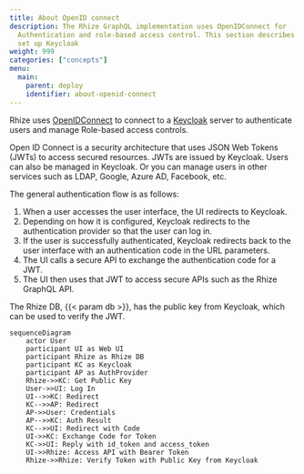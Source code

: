 ```yaml
---
title: About OpenID connect
description: The Rhize GraphQL implementation uses OpenIDConnect for
  Authentication and role-based access control. This section describes how to
  set up Keycloak
weight: 999
categories: ["concepts"]
menu:
  main:
    parent: deploy
    identifier: about-openid-connect
---
```


Rhize uses [OpenIDConnect](https://openid.net/developers/how-connect-works/) to connect to a [Keycloak](https://www.keycloak.org/) server to authenticate users and manage Role-based access controls.

Open ID Connect is a security architecture that uses JSON Web Tokens (JWTs) to access secured resources.
JWTs are issued by Keycloak. Users can also be managed in Keycloak.
Or you can manage users in other services such as LDAP, Google, Azure AD, Facebook, etc.

The general authentication flow is as follows:
1. When a user accesses the user interface, the UI redirects to Keycloak.
1. Depending on how it is configured, Keycloak redirects to the authentication provider so that the user can log in.
1. If the user is successfully authenticated, Keycloak redirects back to the user interface with an authentication code in the URL parameters.
1. The UI calls a secure API to exchange the authentication code for a JWT.
1. The UI then uses that JWT to access secure APIs such as the Rhize GraphQL API.

The Rhize DB, {{< param db >}}, has the public key from Keycloak, which can be used to verify the JWT.

```mermaid
sequenceDiagram
	actor User
	participant UI as Web UI
	participant Rhize as Rhize DB
	participant KC as Keycloak
	participant AP as AuthProvider
	Rhize->>KC: Get Public Key
	User->>UI: Log In
	UI-->>KC: Redirect
	KC-->>AP: Redirect
	AP->>User: Credentials
	AP-->>KC: Auth Result
	KC-->>UI: Redirect with Code
	UI->>KC: Exchange Code for Token
	KC->>UI: Reply with id_token and access_token
	UI->>Rhize: Access API with Bearer Token
	Rhize->>Rhize: Verify Token with Public Key from Keycloak

```

